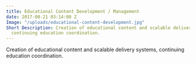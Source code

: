 ```yaml
---
title: Educational Content Development / Management
date: 2017-08-21 03:14:00 Z
Image: "/uploads/educational-content-development.jpg"
Short Description: Creation of educational content and scalable delivery systems,
  continuing education coordination.
---
```


Creation of educational content and scalable delivery systems, continuing education coordination.